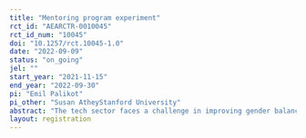 ```yaml
---
title: "Mentoring program experiment"
rct_id: "AEARCTR-0010045"
rct_id_num: "10045"
doi: "10.1257/rct.10045-1.0"
date: "2022-09-09"
status: "on_going"
jel: ""
start_year: "2021-11-15"
end_year: "2022-09-30"
pi: "Emil Palikot"
pi_other: "Susan AtheyStanford University"
abstract: "The tech sector faces a challenge in improving gender balance. Various strategies of addressing it has been hypothesized, but we lack empirical evidence of their effectiveness. In this project, we provide RCT-based evidence of the effectiveness of mentoring for women transitioning to tech sector. "
layout: registration
---
```



